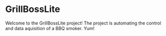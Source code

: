 # GrillBossLite

Welcome to the GrillBossLite project!  The project is automating the control and data aquisition of a BBQ smoker. Yum!